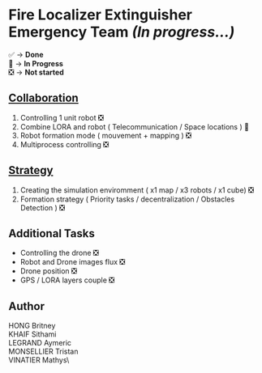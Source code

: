 # Fire Localizer Extinguisher Emergency Team *(In progress...)*

✅ -> **Done**\
🔄 -> **In Progress**\
❎  -> **Not started**


## [Collaboration](collaboration)

1. Controlling 1 unit robot ❎
2. Combine LORA and robot ( Telecommunication / Space locations ) 🔄
3. Robot formation mode ( mouvement + mapping ) ❎
4. Multiprocess controlling ❎

## [Strategy](strategy)

1. Creating the simulation enviromment ( x1 map / x3 robots / x1 cube) ❎
2. Formation strategy ( Priority tasks / decentralization / Obstacles Detection ) ❎

## Additional Tasks

- Controlling the drone ❎
- Robot and Drone images flux ❎
- Drone position ❎
- GPS / LORA layers couple ❎

## Author

HONG       Britney\
KHAIF      Sithami\
LEGRAND    Aymeric\
MONSELLIER Tristan\
VINATIER   Mathys\
